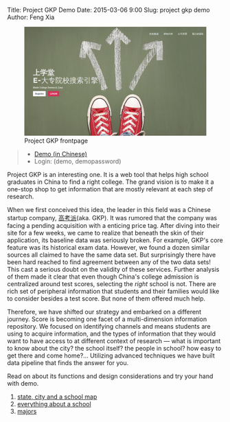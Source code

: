 Title: Project GKP Demo
Date: 2015-03-06 9:00
Slug: project gkp demo
Author: Feng Xia


<figure class="row">
    <img src="/images/demo_gkp.png" class="center-block img-responsive" />
    <figcaption>Project GKP frontpage</figcaption>
</figure>

> * [Demo (in Chinese)][2]
> * Login: (demo, demopassword)


Project GKP is an interesting one.
It is a web tool that helps high school
graduates in China to find a right college.
The grand vision is to
make it a one-stop shop to get information that are mostly
relevant at each step of research.

When we first conceived this idea, the leader in this field
was a
Chinese startup company, [高考派][3](aka. GKP). It was rumored that
the company was facing a pending acquisition with a enticing
price tag. After diving into their site for a few weeks, we came
to realize that beneath the skin of their application, its baseline
data was seriously broken. For example, GKP's core feature
was its historical exam data. However, we found a dozen
similar sources all claimed to have the same data set. But surprisingly
there have been hard reached to find agreement between
any of the two data sets! This cast a serious doubt
on the validity of these services. Further analysis of
them made it clear that even though China's college admission is
centralized around test scores, selecting
the _right_ school is not. There are rich set of peripheral
information that students and their families would like to consider
besides a test score. But none of them offered
much help.

Therefore, we have shifted our strategy and
embarked on a different journey. Score is becoming
one facet of a multi-dimension information repository.
We focused on identifying channels and means students
are using to acquire information, and the types of
information that they would want to have access to
at different context of research &mdash; what is important
to know about the city? the school itself? the people in school?
how easy to get there and come home?... Utilizing advanced
techniques we have built data pipeline that finds the answer
for you.


Read on about its functions and design considerations and try
your hand with demo.

1. [state, city and a school map][1]
2. [everything about a school][4]
3. [majors][5]

[1]: {filename}/workspace/gkp/introduction.md
[2]: http://fengxia.co:8001/gaokao/
[3]: http://www.gaokaopi.com/
[4]: {filename}/workspace/gkp/schools.md
[5]: {filename}/workspace/gkp/majors.md
